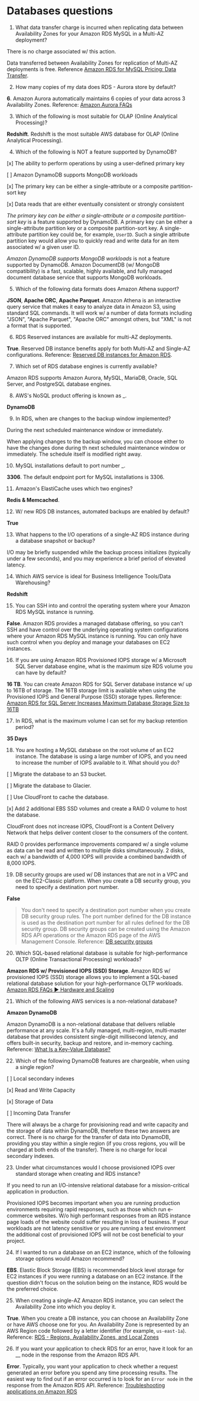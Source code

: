 # Databases questions

1. What data transfer charge is incurred when replicating data between Availability Zones for your Amazon RDS MySQL in a Multi-AZ deployment?

There is no charge associated w/ this action.

Data transferred between Availability Zones for replication of Multi-AZ deployments is free. Reference [Amazon RDS for MySQL Pricing: Data Transfer](https://aws.amazon.com/rds/mysql/pricing/).

2. How many copies of my data does RDS - Aurora store by default?

**6**. Amazon Aurora automatically maintains 6 copies of your data across 3 Availability Zones. Reference: [Amazon Aurora FAQs](https://aws.amazon.com/rds/aurora/faqs/#Backup_and_Restore])

3. Which of the following is most suitable for OLAP (Online Analytical Processing)?

**Redshift**. Redshift is the most suitable AWS database for OLAP (Online Analytical Processing).

4. Which of the following is NOT a feature supported by DynamoDB?

[x] The ability to perform operations by using a user-defined primary key

[ ] Amazon DynamoDB supports MongoDB workloads

[x] The primary key can be either a single-attribute or a composite partition-sort key

[x] Data reads that are either eventually consistent or strongly consistent

*The primary key can be either a single-attribute or a composite partition-sort key* is a feature supported by DynamoDB. A primary key can be either a single-attribute partition key or a composite partition-sort key. A single-attribute partition key could be, for example, `UserID`. Such a single attribute partition key would allow you to quickly read and write data for an item associated w/ a given user ID.

*Amazon DynamoDB supports MongoDB workloads* is not a feature supported by DynamoDB. Amazon DocumentDB (w/ MongoDB compatibility) is a fast, scalable, highly available, and fully managed document database service that supports MongoDB workloads.

5. Which of the following data formats does Amazon Athena support?

**JSON**, **Apache ORC**, **Apache Parquet**. Amazon Athena is an interactive query service that makes it easy to analyze data in Amazon S3, using standard SQL commands. It will work w/ a number of data formats including "JSON", "Apache Parquet", "Apache ORC" amongst others, but "XML" is not a format that is supported.

6. RDS Reserved instances are available for multi-AZ deployments.

**True**. Reserved DB instance benefits apply for both Multi-AZ and Single-AZ configurations. Reference: [Reserved DB instances for Amazon RDS](https://docs.aws.amazon.com/AmazonRDS/latest/UserGuide/USER_WorkingWithReservedDBInstances.html).

7. Which set of RDS database engines is currently available?

Amazon RDS supports Amazon Aurora, MySQL, MariaDB, Oracle, SQL Server, and PostgreSQL database engines.

8. AWS's NoSQL product offering is known as _.

**DynamoDB**

9. In RDS, when are changes to the backup window implemented?

During the next scheduled maintenance window or immediately.

When applying changes to the backup window, you can choose either to have the changes done during th next scheduled maintenance window or immediately. The schedule itself is modified right away.

10. MySQL installations default to port number _.

**3306**. The default endpoint port for MySQL installations is 3306.

11. Amazon's ElastiCache uses which two engines?

**Redis & Memcached**. 

12. W/ new RDS DB instances, automated backups are enabled by default?

**True**

13. What happens to the I/O operations of a single-AZ RDS instance during a database snapshot or backup?

I/O may be briefly suspended while the backup process initializes (typically under a few seconds), and you may experience a brief period of elevated latency.

14. Which AWS service is ideal for Business Intelligence Tools/Data Warehousing?

**Redshift**

15. You can SSH into and control the operating system where your Amazon RDS MySQL instance is running.

**False**. Amazon RDS provides a managed database offering, so you can't SSH and have control over the underlying operating system configurations where your Amazon RDS MySQL instance is running. You can only have such control when you deploy and manage your databases on EC2 instances.

16. If you are using Amazon RDS Provisioned IOPS storage w/ a Microsoft SQL Server database engine, what is the maximum size RDS volume you can have by default?

**16 TB**. You can create Amazon RDS for SQL Server database instance w/ up to 16TB of storage. The 16TB storage limit is available when using the Provisioned IOPS and General Purpose (SSD) storage types. Reference: [Amazon RDS for SQL Server Increases Maximum Database Storage Size to 16TB](https://aws.amazon.com/about-aws/whats-new/2017/08/amazon-rds-for-sql-server-increases-maxiumum-database-storage-size-to-16-tb/#:~:text=Amazon%20RDS%20for%20SQL%20Server%20Increases%20Maximum%20Database%20Storage%20Size%20to%2016TB,-Posted%20On%3A%20Aug&text=You%20can%20now%20create%20Amazon,Purpose%20(SSD)%20storage%20types.)

17. In RDS, what is the maximum volume I can set for my backup retention period?

**35 Days**

18. You are hosting a MySQL database on the root volume of an EC2 instance. The database is using a large number of IOPS, and you need to increase the number of IOPS available to it. What should you do?

[ ] Migrate the database to an S3 bucket.

[ ] Migrate the database to Glacier.

[ ] Use CloudFront to cache the database.

[x] Add 2 additional EBS SSD volumes and create a RAID 0 volume to host the database.

CloudFront does not increase IOPS, CloudFront is a Content Delivery Network that helps deliver content closer to the consumers of the content.

RAID 0 provides performance improvements compared w/ a single volume as data can be read and written to multiple disks simultaneously. 2 disks, each w/ a bandwidth of 4,000 IOPS will provide a combined bandwidth of 8,000 IOPS.

19. DB security groups are used w/ DB instances that are not in a VPC and on the EC2-Classic platform. When you create a DB security group, you need to specify a destination port number.

**False**

> You don't need to specify a destination port number when you create DB security group rules. The port number defined for the DB instance is used as the destination port number for all rules defined for the DB security group. DB security groups can be created using the Amazon RDS API operations or the Amazon RDS page of the AWS Management Console. Reference: [DB security groups](https://docs.aws.amazon.com/AmazonRDS/latest/UserGuide/Overview.RDSSecurityGroups.html)

20. Which SQL-based relational database is suitable for high-performance OLTP (Online Transactional Processing) workloads?

**Amazon RDS w/ Provisioned IOPS (SSD) Storage**. Amazon RDS w/ provisioned IOPS (SSD) storage allows you to implement a SQL-based relational database solution for your high-performance OLTP workloads. [Amazon RDS FAQs ▶︎ Hardware and Scaling](https://aws.amazon.com/rds/faqs/#Hardware_and_Scaling)

21. Which of the following AWS services is a non-relational database?

**Amazon DynamoDB**

Amazon DynamoDB is a non-relational database that delivers reliable performance at any scale. It's a fully managed, multi-region, multi-master database that provides consistent single-digit millisecond latency, and offers built-in security, backup and restore, and in-memory caching. Reference: [What Is a Key-Value Database?](https://aws.amazon.com/nosql/key-value/)

22. Which of the following DynamoDB features are chargeable, when using a single region?

[ ] Local secondary indexes

[x] Read and Write Capacity

[x] Storage of Data

[ ] Incoming Data Transfer
 
There will always be a charge for provisioning read and write capacity and the storage of data within DynamoDB, therefore these two answers are correct. There is no charge for the transfer of data into DynamoDB, providing you stay within a single region (if you cross regions, you will be charged at both ends of the transfer). There is no charge for local secondary indexes.

23. Under what circumstances would I choose provisioned IOPS over standard storage when creating and RDS instance?

If you need to run an I/O-intensive relational database for a mission-critical application in production.

Provisioned IOPS becomes important when you are running production environments requiring rapid responses, such as those which run e-commerce websites. W/o high performant responses from an RDS instance page loads of the website could suffer resulting in loss of business. If your workloads are not latency sensitive or you are running a test environment the additional cost of provisioned IOPS will not be cost beneficial to your project.

24. If I wanted to run a database on an EC2 instance, which of the following storage options would Amazon recommend?

**EBS**. Elastic Block Storage (EBS) is recommended block level storage for EC2 instances if you were running a database on an EC2 instance. If the question didn't focus on the solution being on the instance, RDS would be the preferred choice.

25. When creating a single-AZ Amazon RDS instance, you can select the Availability Zone into which you deploy it.

**True**. When you create a DB instance, you can choose an Availability Zone or have AWS choose one for you. An Availability Zone is represented by an AWS Region code followed by a letter identifier (for example, `us-east-1a`). Reference: [RDS - Regions, Availability Zones, and Local Zones](https://docs.aws.amazon.com/AmazonRDS/latest/UserGuide/Concepts.RegionsAndAvailabilityZones.html)

26. If you want your application to check RDS for an error, have it look for an __ node in the response from the Amazon RDS API.

**Error**. Typically, you want your application to check whether a request generated an error before you spend any time processing results. The easiest way to find out if an error occurred is to look for an `Error node` in the response from the Amazon RDS API. Reference: [Troubleshooting applications on Amazon RDS](https://docs.aws.amazon.com/AmazonRDS/latest/UserGuide/APITroubleshooting.html)
